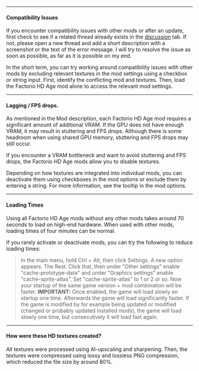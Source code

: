 ___
#### Compatibility Issues

If you encounter compatibility issues with other mods or after an update, first check to see if a related thread already exists in the [discussion](https://mods.factorio.com/mod/factorio_hd_age_modpack/discussion) tab. If not, please open a new thread and add a short description with a screenshot or the text of the error message. I will try to resolve the issue as soon as possible, as far as it is possible on my end.

In the short term, you can try working around compatibility issues with other mods by excluding relevant textures in the mod settings using a checkbox or string input. First, identify the conflicting mod and textures. Then, load the Factorio HD Age mod alone to access the relevant mod settings.

___
#### Lagging / FPS drops.

As mentioned in the Mod description, each Factorio HD Age mod requires a significant amount of additional VRAM. If the GPU does not have enough VRAM, it may result in stuttering and FPS drops. Although there is some headroom when using shared GPU memory, stuttering and FPS drops may still occur.

If you encounter a VRAM bottleneck and want to avoid stuttering and FPS drops, the Factorio HD Age mods allow you to disable textures.

Depending on how textures are integrated into individual mods, you can deactivate them using checkboxes in the mod options or exclude them by entering a string. For more information, see the tooltip in the mod options.

___
#### Loading Times

Using all Factorio HD Age mods without any other mods takes around 70 seconds to load on high-end hardware. When used with other mods, loading times of four minutes can be normal.

If you rarely activate or deactivate mods, you can try the following to reduce loading times:

>In the main menu, hold Ctrl + Alt, then click Settings. A new option appears: The Rest. Click that, then under "Other settings" enable "cache-prototype-data" and under "Graphics settings" enable "cache-sprite-atlas". Set "cache-sprite-atlas" to 1 or 2 or so. Now your startup of the same game version + mod combination will be faster.
> __IMPORTANT:__ Once enabled, the game will load slowly on startup one time. Afterwards the game will load significantly faster.
If the game is modified by for example being updated or modified (changed or probably updated installed mods), the game will load slowly one time, but consecutively it will load fast again.

___
#### How were these HD textures created?

All textures were processed using AI-upscaling and sharpening.
Then, the textures were compressed using lossy and lossless PNG compression, which reduced the file size by around 80%.